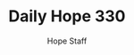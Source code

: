 ---
image: /assets/img/daily-hope-default-artwork.png
title: Daily Hope 330
number: 330
categories:
  - Daily Hope
author: Hope Staff
notes: Daily Hope 330
embed: >-
  <iframe style="border-radius:12px" src="https://open.spotify.com/embed/episode/7kY4Fc3qiSF1ERUXl2qsTH?utm_source=generator" width="100%" height="352" frameBorder="0" allowfullscreen="" allow="autoplay; clipboard-write; encrypted-media; fullscreen; picture-in-picture" loading="lazy"></iframe>
---